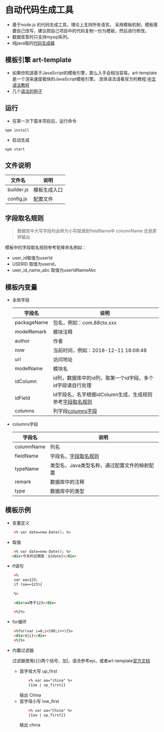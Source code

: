 # 自动代码生成工具
+ 基于node.js 的代码生成工具，理论上支持所有语言。
    采用模板机制，模板需要自己改写，建议把自己项目中的代码复制一份为模板，然后进行修改。
+ 数据库暂时只支持mysql系列。
+ 纯java版的[代码生成器](https://github.com/newpanjing/mybatis-generator)

## 模板引擎 art-template

+ 如果你知道基于JavaScript的模板引擎，那么入手会相当容易。art-template 是一个渲染速度极快的JavaScript模板引擎。
具体语法请看官方的教程:[中文语法教程](https://aui.github.io/art-template/zh-cn/docs/)
+ 几个[语法的例子](#模板示例)  

## 运行
+ 在第一次下载本项目后，运行命令 
```shell
npm install
```
+ 启动生成
```shell
npm start
```

## 文件说明
|文件名|说明|
|---|---|
|builder.js|模板生成入口|
|config.js|配置文件|

## 字段取名规则
> 数据库中大写字段均会转为小写赋值到fieldName中 columnName 还是原样输出

模板中的字段取名规则参考驼峰命名例如：
+ user_id取值为userId
+ USERID 取值为userid，
+ user_id_name_abc 取值为userIdNameAbc

## 模板内变量
+ 全局字段
    
    |字段名|说明|
    |---|---|
    |packageName|包名，例如：com.88cto.xxx|
    |modelRemark|模块注释|
    |author|作者|
    |now|当前时间，例如：2018-12-11 18:08:48|
    |url|访问地址|
    |modelName|模块名|
    |idColumn|id列，数据库中的id列，取第一个id字段，多个id字段请自行处理|
    |idField|id字段名，名字根据idColumn生成，生成规则参考[字段取名规则](#字段取名规则)|
    |columns|列字段[columns字段](#columns字段)|

+ columns字段

    |字段名|说明|
    |---|---|
    |columnName|列名|
    |fieldName|字段名，[字段取名规则](#字段取名规则)|
    |typeName|类型名，Java类型名称，通过配置文件的映射配置|
    |remark|数据库中的注释|
    |type|数据库中的类型|
    
## 模板示例
+ 变量定义
```html
    <% var date=new Date(); %>
```
+ 取值
```html
    <% var date=new Date(); %>
   <div>今天的日期是：${date}</div>
```
+ if语句
```html
    <%
    var aa=123; 
    if (aa==123){
    
    %>
    
    <div>aa等于123</div>
    
    <%}%>
```

+ for循环
```html
    <%for(var i=0;i<100;i++){%>
    <div>${i}</div>
    <%}%>
```

+ 内置过滤器

    过滤器使用{{}}两个括号，加|，语法参考ejs，或者art-template[官方文档](https://aui.github.io/art-template/zh-cn/docs/syntax.html#%E8%BF%87%E6%BB%A4%E5%99%A8)
    + 首字母大写 up_first
        ```html
            <% var aa="china" %>
            {{aa | up_first}}
        ```
        输出 China
    + 首字母小写 low_first
        ```html
            <% var aa="China" %>
            {{aa | up_first}}
        ```
        输出 china